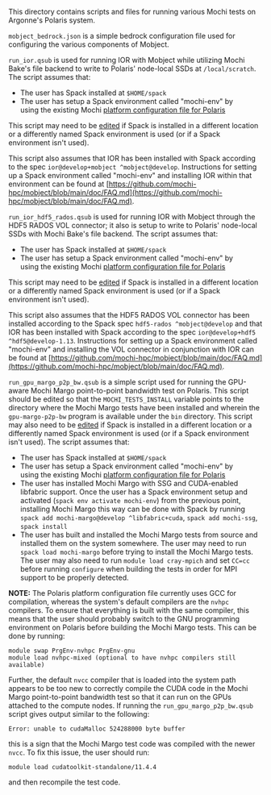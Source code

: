 This directory contains scripts and files for running various Mochi
tests on Argonne's Polaris system.

`mobject_bedrock.json` is a simple bedrock configuration file used
for configuring the various components of Mobject.

`run_ior.qsub` is used for running IOR with Mobject while utilizing
Mochi Bake's file backend to write to Polaris' node-local SSDs at
`/local/scratch`. The script assumes that:

 * The user has Spack installed at `$HOME/spack`
 * The user has setup a Spack environment called "mochi-env" by  
   using the existing Mochi [platform configuration file for Polaris](https://github.com/mochi-hpc-experiments/platform-configurations/blob/main/ANL/Polaris/spack.yaml)

This script may need to be [edited](run_ior.qsub#L25-L28) if Spack
is installed in a different location or a differently named Spack
environment is used (or if a Spack environment isn't used).

This script also assumes that IOR has been installed with Spack
according to the spec `ior@develop+mobject ^mobject@develop`.
Instructions for setting up a Spack environment called "mochi-env"
and installing IOR within that environment can be found at
[https://github.com/mochi-hpc/mobject/blob/main/doc/FAQ.md](https://github.com/mochi-hpc/mobject/blob/main/doc/FAQ.md).


`run_ior_hdf5_rados.qsub` is used for running IOR with Mobject through
the HDF5 RADOS VOL connector; it also is setup to write to Polaris'
node-local SSDs with Mochi Bake's file backend. The script assumes
that:

 * The user has Spack installed at `$HOME/spack`
 * The user has setup a Spack environment called "mochi-env" by  
   using the existing Mochi [platform configuration file for Polaris](https://github.com/mochi-hpc-experiments/platform-configurations/blob/main/ANL/Polaris/spack.yaml)

This script may need to be [edited](run_ior_hdf5_rados.qsub#L25-L28)
if Spack is installed in a different location or a differently named
Spack environment is used (or if a Spack environment isn't used).

This script also assumes that the HDF5 RADOS VOL connector has been
installed according to the Spack spec `hdf5-rados ^mobject@develop` and that
IOR has been installed with Spack according to the spec `ior@develop+hdf5 ^hdf5@develop-1.13`.
Instructions for setting up a Spack environment called "mochi-env"
and installing the VOL connector in conjunction with IOR can be found
at [https://github.com/mochi-hpc/mobject/blob/main/doc/FAQ.md](https://github.com/mochi-hpc/mobject/blob/main/doc/FAQ.md).


`run_gpu_margo_p2p_bw.qsub` is a simple script used for running the
GPU-aware Mochi Margo point-to-point bandwidth test on Polaris. This
script should be edited so that the `MOCHI_TESTS_INSTALL` variable
points to the directory where the Mochi Margo tests have been installed
and wherein the `gpu-margo-p2p-bw` program is available under the `bin`
directory. This script may also need to be [edited](run_gpu_margo_p2p_bw.qsub#L25-L28)
if Spack is installed in a different location or a differently named
Spack environment is used (or if a Spack environment isn't used).
The script assumes that:

 * The user has Spack installed at `$HOME/spack`
 * The user has setup a Spack environment called "mochi-env" by  
   using the existing Mochi [platform configuration file for Polaris](https://github.com/mochi-hpc-experiments/platform-configurations/blob/main/ANL/Polaris/spack.yaml)
 * The user has installed Mochi Margo with SSG and CUDA-enabled libfabric
   support. Once the user has a Spack environment setup and activated
   (`spack env activate mochi-env`) from the previous point, installing
   Mochi Margo this way can be done with Spack by running
   `spack add mochi-margo@develop ^libfabric+cuda`, `spack add mochi-ssg`,
   `spack install`
 * The user has built and installed the Mochi Margo tests from source
   and installed them on the system somewhere. The user may need to run
   `spack load mochi-margo` before trying to install the Mochi Margo
   tests. The user may also need to run `module load cray-mpich` and set
   `CC=cc` before running `configure` when building the tests in order for
   MPI support to be properly detected.

**NOTE:** The Polaris platform configuration file currently uses GCC
for compilation, whereas the system's default compilers are the `nvhpc`
compilers. To ensure that everything is built with the same compiler,
this means that the user should probably switch to the GNU programming
environment on Polaris before building the Mochi Margo tests. This can
be done by running:

    module swap PrgEnv-nvhpc PrgEnv-gnu
    module load nvhpc-mixed (optional to have nvhpc compilers still available)

Further, the default `nvcc` compiler that is loaded into the system
path appears to be too new to correctly compile the CUDA code in the
Mochi Margo point-to-point bandwidth test so that it can run on the
GPUs attached to the compute nodes. If running the
`run_gpu_margo_p2p_bw.qsub` script gives output similar to the following:

    Error: unable to cudaMalloc 524288000 byte buffer

this is a sign that the Mochi Margo test code was compiled with the
newer `nvcc`. To fix this issue, the user should run:

    module load cudatoolkit-standalone/11.4.4

and then recompile the test code.

